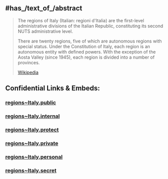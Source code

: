 
## #has_/text_of_/abstract 

> The regions of Italy (Italian: regioni d'Italia) 
> are the first-level administrative divisions of the Italian Republic, 
> constituting its second NUTS administrative level. 
> 
> There are twenty regions, five of which are autonomous regions with special status. 
> Under the Constitution of Italy, each region is an autonomous entity with defined powers. 
> With the exception of the Aosta Valley (since 1945), 
> each region is divided into a number of provinces.
>
> [Wikipedia](https://en.wikipedia.org/wiki/Regions%20of%20Italy)




## Confidential Links & Embeds: 

### [regions~Italy.public](/_public/\Earth\Continent\Europe\Europe~South\Italyregions~Italy.public.md) 

### [regions~Italy.internal](/_internal/\Earth\Continent\Europe\Europe~South\Italyregions~Italy.internal.md) 

### [regions~Italy.protect](/_protect/\Earth\Continent\Europe\Europe~South\Italyregions~Italy.protect.md) 

### [regions~Italy.private](/_private/\Earth\Continent\Europe\Europe~South\Italyregions~Italy.private.md) 

### [regions~Italy.personal](/_personal/\Earth\Continent\Europe\Europe~South\Italyregions~Italy.personal.md) 

### [regions~Italy.secret](/_secret/\Earth\Continent\Europe\Europe~South\Italyregions~Italy.secret.md)

